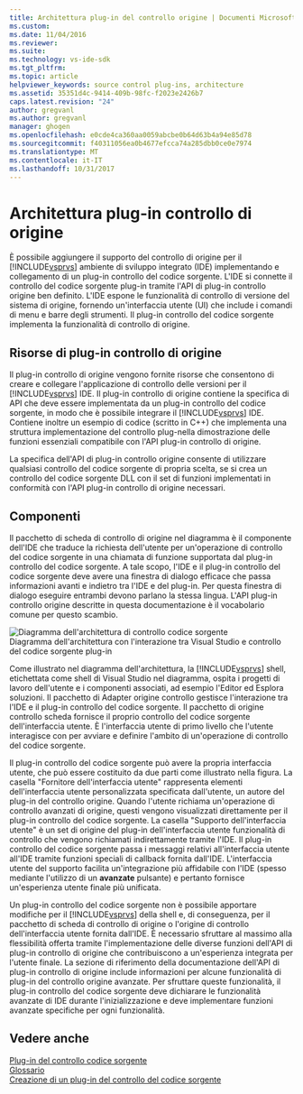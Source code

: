 ```yaml
---
title: Architettura plug-in del controllo origine | Documenti Microsoft
ms.custom: 
ms.date: 11/04/2016
ms.reviewer: 
ms.suite: 
ms.technology: vs-ide-sdk
ms.tgt_pltfrm: 
ms.topic: article
helpviewer_keywords: source control plug-ins, architecture
ms.assetid: 35351d4c-9414-409b-98fc-f2023e2426b7
caps.latest.revision: "24"
author: gregvanl
ms.author: gregvanl
manager: ghogen
ms.openlocfilehash: e0cde4ca360aa0059abcbe0b64d63b4a94e85d78
ms.sourcegitcommit: f40311056ea0b4677efcca74a285dbb0ce0e7974
ms.translationtype: MT
ms.contentlocale: it-IT
ms.lasthandoff: 10/31/2017
---
```

# <a name="source-control-plug-in-architecture"></a>Architettura plug-in controllo di origine
È possibile aggiungere il supporto del controllo di origine per il [!INCLUDE[vsprvs](../../code-quality/includes/vsprvs_md.md)] ambiente di sviluppo integrato (IDE) implementando e collegamento di un plug-in controllo del codice sorgente. L'IDE si connette il controllo del codice sorgente plug-in tramite l'API di plug-in controllo origine ben definito. L'IDE espone le funzionalità di controllo di versione del sistema di origine, fornendo un'interfaccia utente (UI) che include i comandi di menu e barre degli strumenti. Il plug-in controllo del codice sorgente implementa la funzionalità di controllo di origine.  
  
## <a name="source-control-plug-in-resources"></a>Risorse di plug-in controllo di origine  
 Il plug-in controllo di origine vengono fornite risorse che consentono di creare e collegare l'applicazione di controllo delle versioni per il [!INCLUDE[vsprvs](../../code-quality/includes/vsprvs_md.md)] IDE. Il plug-in controllo di origine contiene la specifica di API che deve essere implementata da un plug-in controllo del codice sorgente, in modo che è possibile integrare il [!INCLUDE[vsprvs](../../code-quality/includes/vsprvs_md.md)] IDE. Contiene inoltre un esempio di codice (scritto in C++) che implementa una struttura implementazione del controllo plug-nella dimostrazione delle funzioni essenziali compatibile con l'API plug-in controllo di origine.  
  
 La specifica dell'API di plug-in controllo origine consente di utilizzare qualsiasi controllo del codice sorgente di propria scelta, se si crea un controllo del codice sorgente DLL con il set di funzioni implementati in conformità con l'API plug-in controllo di origine necessari.  
  
## <a name="components"></a>Componenti  
 Il pacchetto di scheda di controllo di origine nel diagramma è il componente dell'IDE che traduce la richiesta dell'utente per un'operazione di controllo del codice sorgente in una chiamata di funzione supportata dal plug-in controllo del codice sorgente. A tale scopo, l'IDE e il plug-in controllo del codice sorgente deve avere una finestra di dialogo efficace che passa informazioni avanti e indietro tra l'IDE e del plug-in. Per questa finestra di dialogo eseguire entrambi devono parlano la stessa lingua. L'API plug-in controllo origine descritte in questa documentazione è il vocabolario comune per questo scambio.  
  
 ![Diagramma dell'architettura di controllo codice sorgente](../../extensibility/internals/media/vs_sccsdk_plug_in_arch.gif "vs_sccsdk_plug_in_arch")  
Diagramma dell'architettura con l'interazione tra Visual Studio e controllo del codice sorgente plug-in  
  
 Come illustrato nel diagramma dell'architettura, la [!INCLUDE[vsprvs](../../code-quality/includes/vsprvs_md.md)] shell, etichettata come shell di Visual Studio nel diagramma, ospita i progetti di lavoro dell'utente e i componenti associati, ad esempio l'Editor ed Esplora soluzioni. Il pacchetto di Adapter origine controllo gestisce l'interazione tra l'IDE e il plug-in controllo del codice sorgente. Il pacchetto di origine controllo scheda fornisce il proprio controllo del codice sorgente dell'interfaccia utente. È l'interfaccia utente di primo livello che l'utente interagisce con per avviare e definire l'ambito di un'operazione di controllo del codice sorgente.  
  
 Il plug-in controllo del codice sorgente può avere la propria interfaccia utente, che può essere costituito da due parti come illustrato nella figura. La casella "Fornitore dell'interfaccia utente" rappresenta elementi dell'interfaccia utente personalizzata specificata dall'utente, un autore del plug-in del controllo origine. Quando l'utente richiama un'operazione di controllo avanzati di origine, questi vengono visualizzati direttamente per il plug-in controllo del codice sorgente. La casella "Supporto dell'interfaccia utente" è un set di origine del plug-in dell'interfaccia utente funzionalità di controllo che vengono richiamati indirettamente tramite l'IDE. Il plug-in controllo del codice sorgente passa i messaggi relativi all'interfaccia utente all'IDE tramite funzioni speciali di callback fornita dall'IDE. L'interfaccia utente del supporto facilita un'integrazione più affidabile con l'IDE (spesso mediante l'utilizzo di un **avanzate** pulsante) e pertanto fornisce un'esperienza utente finale più unificata.  
  
 Un plug-in controllo del codice sorgente non è possibile apportare modifiche per il [!INCLUDE[vsprvs](../../code-quality/includes/vsprvs_md.md)] della shell e, di conseguenza, per il pacchetto di scheda di controllo di origine o l'origine di controllo dell'interfaccia utente fornita dall'IDE. È necessario sfruttare al massimo alla flessibilità offerta tramite l'implementazione delle diverse funzioni dell'API di plug-in controllo di origine che contribuiscono a un'esperienza integrata per l'utente finale. La sezione di riferimento della documentazione dell'API di plug-in controllo di origine include informazioni per alcune funzionalità di plug-in del controllo origine avanzate. Per sfruttare queste funzionalità, il plug-in controllo del codice sorgente deve dichiarare le funzionalità avanzate di IDE durante l'inizializzazione e deve implementare funzioni avanzate specifiche per ogni funzionalità.  
  
## <a name="see-also"></a>Vedere anche  
 [Plug-in del controllo codice sorgente](../../extensibility/source-control-plug-ins.md)   
 [Glossario](../../extensibility/source-control-plug-in-glossary.md)   
 [Creazione di un plug-in del controllo del codice sorgente](../../extensibility/internals/creating-a-source-control-plug-in.md)